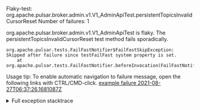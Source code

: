         
Flaky-test: org.apache.pulsar.broker.admin.v1.V1_AdminApiTest.persistentTopicsInvalidCursorReset
Number of failures: 1

org.apache.pulsar.broker.admin.v1.V1_AdminApiTest is flaky. The persistentTopicsInvalidCursorReset test method fails sporadically.

```
org.apache.pulsar.tests.FailFastNotifier$FailFastSkipException: Skipped after failure since testFailFast system property is set.
	at org.apache.pulsar.tests.FailFastNotifier.beforeInvocation(FailFastNotifier.java:88)

```

Usage tip: To enable automatic navigation to failure message, open the following links with CTRL/CMD-click.
[example failure 2021-08-27T06:37:26.1681087Z](https://github.com/apache/pulsar/runs/3440411059?check_suite_focus=true#step:9:771)


<details>
<summary>Full exception stacktrace</summary>
<code><pre>
org.apache.pulsar.tests.FailFastNotifier$FailFastSkipException: Skipped after failure since testFailFast system property is set.
	at org.apache.pulsar.tests.FailFastNotifier.beforeInvocation(FailFastNotifier.java:88)

</pre></code>
</details>

